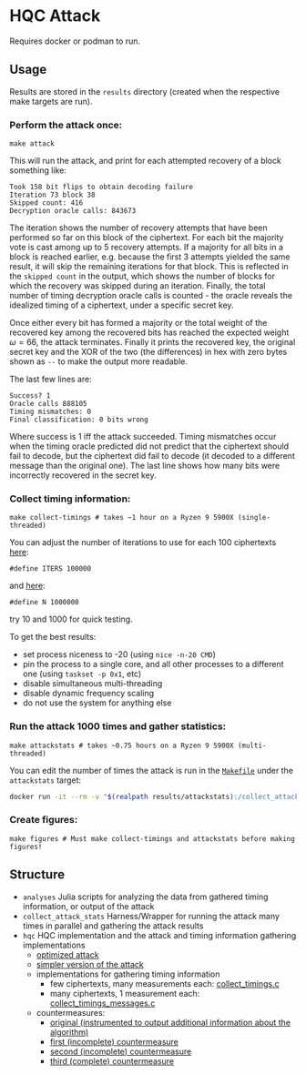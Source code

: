 # HQC Attack

Requires docker or podman to run.

## Usage

Results are stored in the `results` directory (created when the respective make targets are run).

### Perform the attack once:

```
make attack
```

This will run the attack, and print for each attempted recovery of a block something like:

```
Took 158 bit flips to obtain decoding failure
Iteration 73 block 38
Skipped count: 416
Decryption oracle calls: 843673
```

The iteration shows the number of recovery attempts that have been performed so far on this block of the ciphertext.
For each bit the majority vote is cast among up to 5 recovery attempts.
If a majority for all bits in a block is reached earlier, e.g. because the first 3 attempts yielded the same result, it will skip the remaining iterations for that block. This is reflected in the `skipped count` in the output, which shows the number of blocks for which the recovery was skipped during an iteration.
Finally, the total number of timing decryption oracle calls is counted - the oracle reveals the idealized timing of a ciphertext, under a specific secret key.

Once either every bit has formed a majority or the total weight of the recovered key among the recovered bits has reached the expected weight $\omega = 66$, the attack terminates.
Finally it prints the recovered key, the original secret key and the XOR of the two (the differences) in hex with zero bytes shown as `--` to make the output more readable.

The last few lines are:

```
Success? 1
Oracle calls 888105
Timing mismatches: 0
Final classification: 0 bits wrong
```

Where success is 1 iff the attack succeeded.
Timing mismatches occur when the timing oracle predicted did not predict that the ciphertext should fail to decode, but the ciphertext did fail to decode (it decoded to a different message than the original one).
The last line shows how many bits were incorrectly recovered in the secret key.


### Collect timing information:

```
make collect-timings # takes ~1 hour on a Ryzen 9 5900X (single-threaded)
```

You can adjust the number of iterations to use for each 100 ciphertexts [here](./hqc/nist-release-2021-06-06/Optimized_Implementation/hqc-128/src/collect_timings.c):

```
#define ITERS 100000
```

and [here](./hqc/nist-release-2021-06-06/Optimized_Implementation/hqc-128/src/collect_timings_messages.c):

```
#define N 1000000
```

try 10 and 1000 for quick testing.


To get the best results:
- set process niceness to -20 (using `nice -n-20 CMD`)
- pin the process to a single core, and all other processes to a different one (using `taskset -p 0x1`, etc)
- disable simultaneous multi-threading
- disable dynamic frequency scaling
- do not use the system for anything else 

### Run the attack 1000 times and gather statistics:

```
make attackstats # takes ~0.75 hours on a Ryzen 9 5900X (multi-threaded)
```

You can edit the number of times the attack is run in the [`Makefile`](./Makefile) under the `attackstats` target:


```sh
docker run -it --rm -v "$(realpath results/attackstats):/collect_attack_stats/results" --entrypoint=../run.sh hqc-attackstats 1000 # edit this 1000
```

### Create figures:

```
make figures # Must make collect-timings and attackstats before making figures!
```

## Structure

- `analyses`
    Julia scripts for analyzing the data from gathered timing information, or output of the attack
- `collect_attack_stats`
    Harness/Wrapper for running the attack many times in parallel and gathering the attack results
- `hqc`
    HQC implementation and the attack and timing information gathering implementations
    - [optimized attack](hqc/nist-release-2021-06-06/Optimized_Implementation/hqc-128/src/attack_hybrid.c)
    - [simpler version of the attack](hqc/nist-release-2021-06-06/Optimized_Implementation/hqc-128/src/attack_original.c)
    - implementations for gathering timing information
        - few ciphertexts, many measurements each: [collect_timings.c](hqc/nist-release-2021-06-06/Optimized_Implementation/hqc-128/src/collect_timings.c)
        - many ciphertexts, 1  measurement each: [collect_timings_messages.c](hqc/nist-release-2021-06-06/Optimized_Implementation/hqc-128/src/collect_timings_messages.c)
    - countermeasures:
        - [original (instrumented to output additional information about the algorithm)](hqc/nist-release-2021-06-06/Optimized_Implementation/hqc-128/src/vector_original.c)
        - [first (incomplete) countermeasure](hqc/nist-release-2021-06-06/Optimized_Implementation/hqc-128/src/vector_countermeasure_1.c)
        - [second (incomplete) countermeasure](hqc/nist-release-2021-06-06/Optimized_Implementation/hqc-128/src/vector_countermeasure_2.c)
        - [third (complete) countermeasure](hqc/nist-release-2021-06-06/Optimized_Implementation/hqc-128/src/vector_countermeasure_3.c)